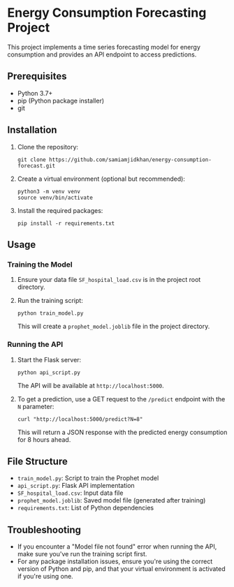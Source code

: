 # Energy Consumption Forecasting Project

This project implements a time series forecasting model for energy consumption and provides an API endpoint to access predictions.

## Prerequisites

- Python 3.7+
- pip (Python package installer)
- git

## Installation

1. Clone the repository:
   ```
   git clone https://github.com/samiamjidkhan/energy-consumption-forecast.git
   ```

2. Create a virtual environment (optional but recommended):
   ```
   python3 -m venv venv
   source venv/bin/activate
   ```

3. Install the required packages:
   ```
   pip install -r requirements.txt
   ```

## Usage

### Training the Model

1. Ensure your data file `SF_hospital_load.csv` is in the project root directory.

2. Run the training script:
   ```
   python train_model.py
   ```

   This will create a `prophet_model.joblib` file in the project directory.

### Running the API

1. Start the Flask server:
   ```
   python api_script.py
   ```

   The API will be available at `http://localhost:5000`.

2. To get a prediction, use a GET request to the `/predict` endpoint with the `N` parameter:
   ```
   curl "http://localhost:5000/predict?N=8"
   ```

   This will return a JSON response with the predicted energy consumption for 8 hours ahead.


## File Structure

- `train_model.py`: Script to train the Prophet model
- `api_script.py`: Flask API implementation
- `SF_hospital_load.csv`: Input data file
- `prophet_model.joblib`: Saved model file (generated after training)
- `requirements.txt`: List of Python dependencies

## Troubleshooting

- If you encounter a "Model file not found" error when running the API, make sure you've run the training script first.
- For any package installation issues, ensure you're using the correct version of Python and pip, and that your virtual environment is activated if you're using one.
